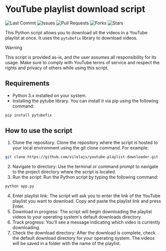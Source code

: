 # YouTube playlist download script
![Last Commit](https://img.shields.io/github/last-commit/vilelajs/youtube-playlist-downloader)
![Issues](https://img.shields.io/github/issues/vilelajs/youtube-playlist-downloader)
![Pull Requests](https://img.shields.io/github/issues-pr/vilelajs/youtube-playlist-downloader)
![Forks](https://img.shields.io/github/forks/vilelajs/youtube-playlist-downloader)
![Stars](https://img.shields.io/github/stars/vilelajs/youtube-playlist-downloader)

This Python script allows you to download all the videos in a YouTube playlist at once. It uses the ``pytubefix`` library to download videos.

> [!WARNING]
> This script is provided as-is, and the user assumes all responsibility for its usage. Make sure to comply with YouTube terms of service and respect the rights and privacy of others while using this script.

## Requirements
* Python 3.x installed on your system.
* Installing the pytube library. You can install it via pip using the following command:

```bash
pip install pytubefix
```

## How to use the script

1. Clone the repository: Clone the repository where the script is hosted to your local environment using the git clone command. For example:

```bash
git clone https://github.com/vilelajs/youtube-playlist-downloader.git
```

2. Navigate to directory: Use the terminal or command prompt to navigate to the project directory where the script is located.
3. Run the script: Run the Python script by typing the following command:

```bash
python app.py
```

4. Enter playlist link: The script will ask you to enter the link of the YouTube playlist you want to download. Copy and paste the playlist link and press Enter.
5. Download in progress: The script will begin downloading the playlist videos to your operating system's default downloads directory.
6. Track progress: You'll see a message indicating which video is currently downloading.
7. Check the download directory: After the download is complete, check the default download directory for your operating system. The videos will be saved in a folder with the name of the playlist.
